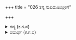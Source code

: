 +++
title = "026 ತನ್ನ ಸುಖದುಃಖಙ್ಗಳಿಗೆ"

+++

<details><summary>ಗದ್ಯ (ಕ.ಗ.ಪ) </summary>

26. ಮಹಾರಾಜ ! ಕೇಳು, ತನ್ನ ಸುಖ ದುಃಖಗಳಿಗಾಗುವ ಬಂಧುಗಳನ್ನು ತೊರೆದು, ಕಪಟತನದಿಂದ ನಯವಾದ ಮಾತುಗಳನ್ನಾಡಿ ಉಂಡು ಹೋಗುವ ನೀಚರನ್ನೂ ಕೂಡಿ, ಅವರನ್ನು ಪುರಸ್ಕರಿಸುವುದು ತನ್ನನ್ನು ತಾನೇ ಕೊಂದುಕೊಂಡಂತೆ !
</details>

<details><summary>ಪದಾರ್ಥ (ಕ.ಗ.ಪ) </summary>

ಗಾವಿಲರು-ಮೂರ್ಖರು
</details>
